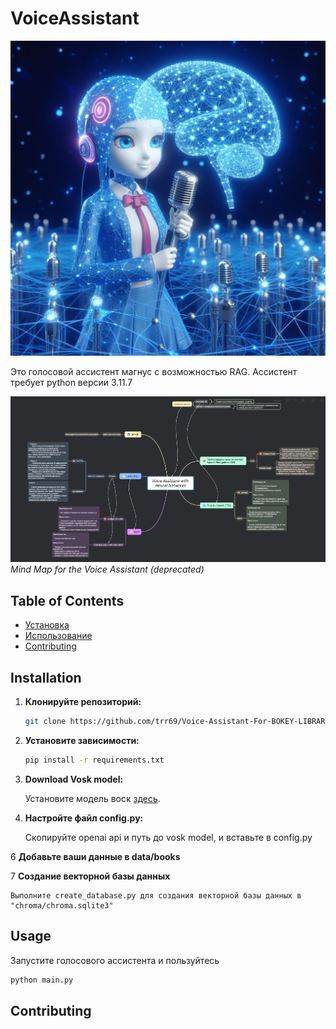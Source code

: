 # VoiceAssistant

![VoiceAssistant](./img/woman.jpg)

Это голосовой ассистент магнус с возможностью RAG. Ассистент требует python версии 3.11.7

![Mind Map](./img/schema.png)
*Mind Map for the Voice Assistant (deprecated)*

## Table of Contents

- [Установка](#installation)
- [Использование](#usage)
- [Contributing](#contributing)

## Installation

1. **Клонируйте репозиторий:**

    ```bash
    git clone https://github.com/trr69/Voice-Assistant-For-BOKEY-LIBRARY.git
    ```

2. **Установите зависимости:**

    ```bash
    pip install -r requirements.txt
    ```
8. **Download Vosk model:**

    Установите модель воск [здесь](https://alphacephei.com/vosk/models).

5. **Настройте файл config.py:**

    Скопируйте openai api и путь до vosk model, и вставьте в config.py

6 **Добавьте ваши данные в data/books**

7 **Создание векторной базы данных**

    Выполните create_database.py для создания векторной базы данных в "chroma/chroma.sqlite3"

## Usage

Запустите голосового ассистента и пользуйтесь

```bash
python main.py
```


## Contributing
